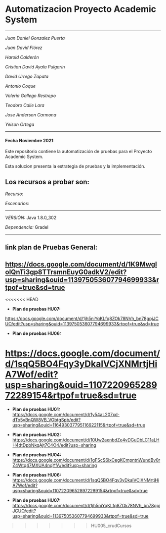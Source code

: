 # Automatizacion Proyecto Academic System

-----------------------------------

*Juan Daniel Gonzalez Puerta*

*Juan David Flórez*

*Harold Calderón*

*Cristian David Ayala Pulgarin* 

*David Urrego Zapata*

*Antonio Coque*

*Valeria Gallego Restrepo* 

*Teodoro Calle Lara*

*Jose Anderson Carmona* 

*Yeison Ortega*


-----------------------------------
#### Fecha Noviembre 2021

Este repositorio contiene la automatización de pruebas para el Proyecto Academic System.


Esta solucion presenta la estrategia de pruebas y la implementación.

Los recursos a probar son:
-------------------------

*Recurso:* 


*Escenarios:* 


----------------------------------------
*VERSIÓN:* Java 1.8.0_302

*Dependencia:* Gradel

----------------------------------------

## **link plan de Pruebas General:**

https://docs.google.com/document/d/1K9MwgIolQnTi3gp8TTrsmnEuyG0adkV2/edit?usp=sharing&ouid=113975053607794699933&rtpof=true&sd=true
----------------------------------------
<<<<<<< HEAD

- **Plan de pruebas HU07:**

https://docs.google.com/document/d/1jh5niYqKLfq8ZOk78NVh_bn78gpjJCUO/edit?usp=sharing&ouid=113975053607794699933&rtpof=true&sd=true

- **Plan de pruebas HU06:**

https://docs.google.com/document/d/1sqQ5BO4Fqy3yDkalVCjXNMrtjHiA7Wof/edit?usp=sharing&ouid=110722096528972289154&rtpof=true&sd=true
=======
- **Plan de pruebas HU01:**
https://docs.google.com/document/d/1y54aL207xd-dTo5vBnQW8VB_VObtgSpb/edit?usp=sharing&ouid=116493037795116622115&rtpof=true&sd=true

- **Plan de pruebas HU02:**
https://docs.google.com/document/d/10Uw2aenbdZe4vDGuDbLC11aLHH4dtDpbNkqAjt7C4O4/edit?usp=sharing

- **Plan de pruebas HU04:**
https://docs.google.com/document/d/1gFScS6ixCegKCmpntnWundBv0rZ4Wtq47MXUA4nqYfA/edit?usp=sharing

- **Plan de pruebas HU06:**
https://docs.google.com/document/d/1sqQ5BO4Fqy3yDkalVCjXNMrtjHiA7Wof/edit?usp=sharing&ouid=110722096528972289154&rtpof=true&sd=true

- **Plan de pruebas HU07:**
https://docs.google.com/document/d/1jh5niYqKLfq8ZOk78NVh_bn78gpjJCUO/edit?usp=sharing&ouid=113975053607794699933&rtpof=true&sd=true




>>>>>>> HU005_crudCursos

